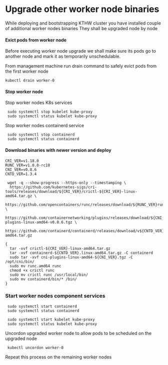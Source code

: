 # Upgrade other worker node binaries

While deploying and bootstrapping KTHW cluster you have installed couple of additional worker nodes binaries
They shall be upgraded node by node

#### Exict pods from worker node 
Before executing worker node upgrade we shall make sure its pods go to another node and mark it as temporarily unschedulable.

 From management machine run drain command to safely evict pods from the first worker node
 ```
 kubectl drain worker-0
```
#### Stop worker node 
Stop worker nodes K8s services
```
 sudo systemctl stop kubelet kube-proxy
 sudo systemctl status kubelet kube-proxy
```

Stop worker nodes containerd service
```
 sudo systemctl stop containerd
 sudo systemctl status containerd
```

#### Download binaries with newer version and deploy
```
CRI_VER=v1.18.0
RUNC_VER=v1.0.0-rc10
CNI_VER=v0.8.6
CNTD_VER=1.3.4

 wget -q --show-progress --https-only --timestamping \
  https://github.com/kubernetes-sigs/cri-tools/releases/download/${CRI_VER}/crictl-${CRI_VER}-linux-amd64.tar.gz \
  https://github.com/opencontainers/runc/releases/download/${RUNC_VER}runc.amd64 \
  https://github.com/containernetworking/plugins/releases/download/${CNI_VER}/cni-plugins-linux-amd64-v0.8.6.tgz \
  https://github.com/containerd/containerd/releases/download/v${CNTD_VER}/containerd-${CNTD_VER}.linux-amd64.tar.gz

{
  tar -xvf crictl-${CRI_VER}-linux-amd64.tar.gz
  tar -xvf containerd-${CNTD_VER}.linux-amd64.tar.gz -C containerd
  sudo tar -xvf cni-plugins-linux-amd64-${CNI_VER}.tgz -C /opt/cni/bin/
  sudo mv runc.amd64 runc
  chmod +x crictl runc 
  sudo mv crictl runc /usr/local/bin/
  sudo mv containerd/bin/* /bin/
}
```
### Start worker nodes component services

```
 sudo systemctl start containerd
 sudo systemctl status containerd
```

```
 sudo systemctl start kubelet kube-proxy
 sudo systemctl status kubelet kube-proxy
```

Uncordon upgraded worker node to allow pods to be scheduled on the upgraded node
```
 kubectl uncordon worker-0
```

Repeat this process on the remaining worker nodes


